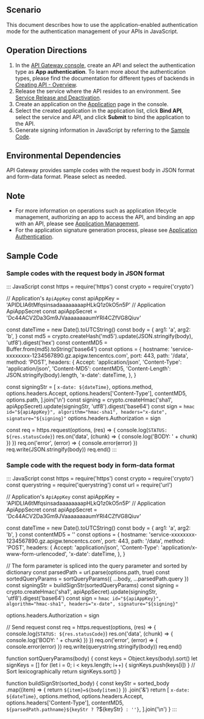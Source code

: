 ## Scenario

This document describes how to use the application-enabled authentication mode for the authentication management of your APIs in JavaScript.

## Operation Directions

1. In the [API Gateway console](https://console.cloud.tencent.com/apigateway/index?rid=1), create an API and select the authentication type as **App authentication**. To learn more about the authentication types, please find the documentation for different types of backends in [Creating API - Overview](https://intl.cloud.tencent.com/document/product/628/11795).
2. Release the service where the API resides to an environment. See [Service Release and Deactivation](https://intl.cloud.tencent.com/document/product/628/11809).
3. Create an application on the [Application](https://console.cloud.tencent.com/apigateway/app) page in the console.
4. Select the created application in the application list, click **Bind API**, select the service and API, and click **Submit** to bind the application to the API.
5. Generate signing information in JavaScript by referring to the [Sample Code](#Sample-Code).

## Environmental Dependencies

API Gateway provides sample codes with the request body in JSON format and form-data format. Please select as needed.

## Note

- For more information on operations such as application lifecycle management, authorizing an app to access the API, and binding an app with an API, please see [Application Management](https://intl.cloud.tencent.com/document/product/628/40306).
- For the application signature generation process, please see [Application Authentication](https://intl.cloud.tencent.com/document/product/628/40304).

## Sample Code[](id:Sample-Code)

### Sample codes with the request body in JSON format

<dx-codeblock>
:::  JavaScript
const https = require('https')
const crypto = require('crypto')

// Application's `ApiAppKey`
const apiAppKey = 'APIDLIA6tMfqsinsadaaaaaaaapHLkQ1z0kO5n5P'
// Application ApiAppSecret
const apiAppSecret = 'Dc44ACV2Da3Gm9JVaaaaaaaaumYRI4CZfVG8Qiuv'

const dateTime = new Date().toUTCString()
const body = {
  arg1: 'a',
  arg2: 'b',
}
const md5 = crypto.createHash('md5').update(JSON.stringify(body), 'utf8').digest('hex')
const contentMD5 = Buffer.from(md5).toString('base64')
const options = {
  hostname: 'service-xxxxxxxx-1234567890.gz.apigw.tencentcs.com',
  port: 443,
  path: '/data',
  method: 'POST',
  headers: {
    Accept: 'application/json',
    'Content-Type': 'application/json',
    'Content-MD5': contentMD5,
    'Content-Length': JSON.stringify(body).length,
    'x-date': dateTime,
  },
}

const signingStr = [
  `x-date: ${dateTime}`,
  options.method,
  options.headers.Accept,
  options.headers['Content-Type'],
  contentMD5,
  options.path,
].join('\n')
const signing = crypto.createHmac('sha1', apiAppSecret).update(signingStr, 'utf8').digest('base64')
const sign = `hmac id="${apiAppKey}", algorithm="hmac-sha1", headers="x-date", signature="${signing}"`
options.headers.Authorization = sign

const req = https.request(options, (res) => {
  console.log(`STATUS: ${res.statusCode}`)
  res.on('data', (chunk) => {
    console.log('BODY: ' + chunk)
  })
})
req.on('error', (error) => {
  console.error(error)
})
req.write(JSON.stringify(body))
req.end()
:::
</dx-codeblock>



### Sample code with the request body in form-data format

<dx-codeblock>
:::  JavaScript
const https = require('https')
const crypto = require('crypto')
const querystring = require('querystring')
const url = require('url')

// Application's `ApiAppKey`
const apiAppKey = 'APIDLIA6tMfqsinsadaaaaaaaapHLkQ1z0kO5n5P'
// Application ApiAppSecret
const apiAppSecret = 'Dc44ACV2Da3Gm9JVaaaaaaaaumYRI4CZfVG8Qiuv'

const dateTime = new Date().toUTCString()
const body = {
  arg1: 'a',
  arg2: 'b',
}
const contentMD5 = ''
const options = {
  hostname: 'service-xxxxxxxx-1234567890.gz.apigw.tencentcs.com',
  port: 443,
  path: '/data',
  method: 'POST',
  headers: {
    Accept: 'application/json',
    'Content-Type': 'application/x-www-form-urlencoded',
    'x-date': dateTime,
  },
}

// The form parameter is spliced into the query parameter and sorted by dictionary
const parsedPath = url.parse(options.path, true)
const sortedQueryParams = sortQueryParams({ ...body, ...parsedPath.query })
const signingStr = buildSignStr(sortedQueryParams)
const signing = crypto.createHmac('sha1', apiAppSecret).update(signingStr, 'utf8').digest('base64')
const sign = `hmac id="${apiAppKey}", algorithm="hmac-sha1", headers="x-date", signature="${signing}"`

options.headers.Authorization = sign

// Send request
const req = https.request(options, (res) => {
  console.log(`STATUS: ${res.statusCode}`)
  res.on('data', (chunk) => {
    console.log('BODY: ' + chunk)
  })
})
req.on('error', (error) => {
  console.error(error)
})
req.write(querystring.stringify(body))
req.end()

function sortQueryParams(body) {
  const keys = Object.keys(body).sort()
  let signKeys = []
  for (let i = 0; i < keys.length; i++) {
    signKeys.push(keys[i])
  }
  // Sort lexicographically
  return signKeys.sort()
}

function buildSignStr(sorted_body) {
  const keyStr = sorted_body
    .map((item) => {
      return `${item}=${body[item]}`
    })
    .join('&')
  return [
    `x-date: ${dateTime}`,
    options.method,
    options.headers.Accept,
    options.headers['Content-Type'],
    contentMD5,
    `${parsedPath.pathname}${keyStr ? `?${keyStr}` : ''}`,
  ].join('\n')
}
:::
</dx-codeblock>

